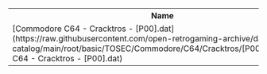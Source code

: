 <table>
<tr><th>Name</th><th>Size</th></tr>
<tr><td>
[Commodore C64 - Cracktros - [P00].dat](https://raw.githubusercontent.com/open-retrogaming-archive/dat-catalog/main/root/basic/TOSEC/Commodore/C64/Cracktros/[P00]/Commodore C64 - Cracktros - [P00].dat)
</td><td>7418</td></tr>
</table>
